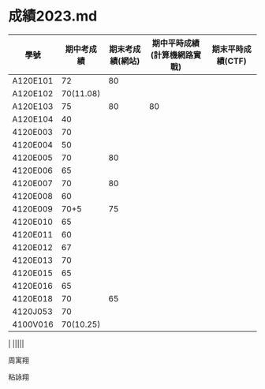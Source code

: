 # 成績2023.md
| 學號 | 期中考成績 | 期末考成績(網站) | 期中平時成績(計算機網路實戰) | 期末平時成績(CTF) |
| ---- |  ---- |  ---- |  ---- |  ---- |  
|A120E101 |72|80|||
|A120E102|70(11.08)||||
|A120E103 |75|80|80||
|A120E104| 40||||
|4120E003|70||||
|4120E004 |50||||
|4120E005 |70|80|||
|4120E006 |65||||
|4120E007 |70|80|||
|4120E008 |60||||
|4120E009  |70+5|75|||
|4120E010 | 65||||
|4120E011 |60||||
|4120E012 |67||||
|4120E013 |70||||
|4120E015 |65||||
|4120E016 | 65||||
|4120E018 |70|65|||
|4120J053 |70||||
|4100V016 |70(10.25)||||









| |||||

周寓翔


粘詠翔



